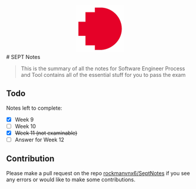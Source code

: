 <center><img src="README.assets/www.rmit.edu.au"></center>
# SEPT Notes

> This is the summary of all the notes for Software Engineer Process and Tool contains all of the essential stuff for you to pass the exam

## Todo

Notes left to complete:
- [x] Week 9
- [ ] Week 10
- [x] ~~Week 11 (not examinable)~~
- [ ] Answer for Week 12

## Contribution

Please make a pull request on the repo [rockmanvnx6/SeptNotes](https://github.com/rockmanvnx6/SeptNotes) if you see any errors or would like to make some contributions.



